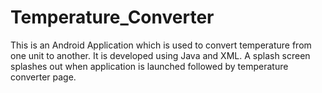 # Temperature_Converter

This is an Android Application which is used to convert temperature from one unit to another.
It is developed using Java and XML.
A splash screen splashes out when application is launched followed by temperature converter page.
